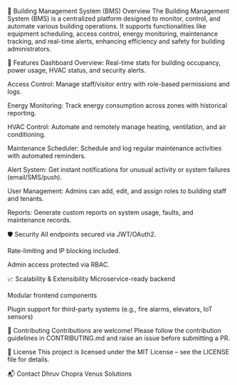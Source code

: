 🏢 Building Management System (BMS)
Overview
The Building Management System (BMS) is a centralized platform designed to monitor, control, and automate various building operations. It supports functionalities like equipment scheduling, access control, energy monitoring, maintenance tracking, and real-time alerts, enhancing efficiency and safety for building administrators.

🔧 Features
Dashboard Overview: Real-time stats for building occupancy, power usage, HVAC status, and security alerts.

Access Control: Manage staff/visitor entry with role-based permissions and logs.

Energy Monitoring: Track energy consumption across zones with historical reporting.

HVAC Control: Automate and remotely manage heating, ventilation, and air conditioning.

Maintenance Scheduler: Schedule and log regular maintenance activities with automated reminders.

Alert System: Get instant notifications for unusual activity or system failures (email/SMS/push).

User Management: Admins can add, edit, and assign roles to building staff and tenants.

Reports: Generate custom reports on system usage, faults, and maintenance records.




🛡️ Security
All endpoints secured via JWT/OAuth2.

Rate-limiting and IP blocking included.

Admin access protected via RBAC.

📈 Scalability & Extensibility
Microservice-ready backend

Modular frontend components

Plugin support for third-party systems (e.g., fire alarms, elevators, IoT sensors)

🤝 Contributing
Contributions are welcome! Please follow the contribution guidelines in CONTRIBUTING.md and raise an issue before submitting a PR.

📄 License
This project is licensed under the MIT License – see the LICENSE file for details.

📬 Contact
Dhruv Chopra
Venus Solutions
